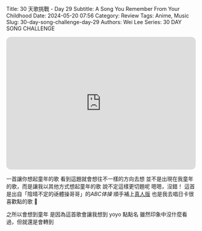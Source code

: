 Title: 30 天歌挑戰 - Day 29
Subtitle: A Song You Remember From Your Childhood
Date: 2024-05-20 07:56
Category: Review
Tags: Anime, Music
Slug: 30-day-song-challenge-day-29
Authors: Wei Lee
Series: 30 DAY SONG CHALLENGE

<iframe style="border-radius:12px" src="https://open.spotify.com/embed/track/2BxHcK2q5xnkuHqHDEuYB9?utm_source=generator" width="100%" height="352" frameBorder="0" allowfullscreen="" allow="autoplay; clipboard-write; encrypted-media; fullscreen; picture-in-picture" loading="lazy"></iframe>

<!--more-->

一首讓你想起童年的歌
看到這題就會想往不一樣的方向去想
並不是出現在我童年的歌，而是讓我以其他方式想起童年的歌
說不定這樣更切題呢
嗯嗯，沒錯！
這首是出自「陰晴不定的~~泛~~體操哥哥」的*ABC体操*
順手補上[真人版](https://www.youtube.com/watch?v=maOHlVuSjNI)
也是我去唱日卡很喜歡點的歌 🎤

之所以會想到童年
是因為這首歌會讓我想到 yoyo 點點名
雖然印象中沒什麼看過，但就還是會轉到
